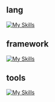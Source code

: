 ## lang
[![My Skills](https://skillicons.dev/icons?i=bash,css,html,js,md,mysql,py,regex,sqlite&theme=light)](https://skillicons.dev)
## framework
[![My Skills](https://skillicons.dev/icons?i=angular,tailwind,react,redux&theme=light)](https://skillicons.dev)
## tools
[![My Skills](https://skillicons.dev/icons?i=linux,git,nodejs,npm,postman,vim,vite,vscode,yarn&theme=light)](https://skillicons.dev)

<!--
**kittha/kittha** is a ✨ _special_ ✨ repository because its `README.md` (this file) appears on your GitHub profile.

Here are some ideas to get you started:

- 🔭 I’m currently working on ...
- 🌱 I’m currently learning ...
- 👯 I’m looking to collaborate on ...
- 🤔 I’m looking for help with ...
- 💬 Ask me about ...
- 📫 How to reach me: ...
- 😄 Pronouns: ...
- ⚡ Fun fact: ...
-->
